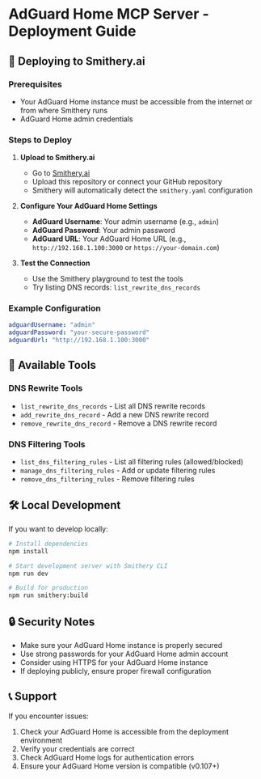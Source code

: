 # AdGuard Home MCP Server - Deployment Guide

## 🚀 Deploying to Smithery.ai

### Prerequisites

- Your AdGuard Home instance must be accessible from the internet or from where Smithery runs
- AdGuard Home admin credentials

### Steps to Deploy

1. **Upload to Smithery.ai**

   - Go to [Smithery.ai](https://smithery.ai)
   - Upload this repository or connect your GitHub repository
   - Smithery will automatically detect the `smithery.yaml` configuration

2. **Configure Your AdGuard Home Settings**

   - **AdGuard Username**: Your admin username (e.g., `admin`)
   - **AdGuard Password**: Your admin password
   - **AdGuard URL**: Your AdGuard Home URL (e.g., `http://192.168.1.100:3000` or `https://your-domain.com`)

3. **Test the Connection**
   - Use the Smithery playground to test the tools
   - Try listing DNS records: `list_rewrite_dns_records`

### Example Configuration

```yaml
adguardUsername: "admin"
adguardPassword: "your-secure-password"
adguardUrl: "http://192.168.1.100:3000"
```

## 🔧 Available Tools

### DNS Rewrite Tools

- `list_rewrite_dns_records` - List all DNS rewrite records
- `add_rewrite_dns_record` - Add a new DNS rewrite record
- `remove_rewrite_dns_record` - Remove a DNS rewrite record

### DNS Filtering Tools

- `list_dns_filtering_rules` - List all filtering rules (allowed/blocked)
- `manage_dns_filtering_rules` - Add or update filtering rules
- `remove_dns_filtering_rules` - Remove filtering rules

## 🛠️ Local Development

If you want to develop locally:

```bash
# Install dependencies
npm install

# Start development server with Smithery CLI
npm run dev

# Build for production
npm run smithery:build
```

## 🔒 Security Notes

- Make sure your AdGuard Home instance is properly secured
- Use strong passwords for your AdGuard Home admin account
- Consider using HTTPS for your AdGuard Home instance
- If deploying publicly, ensure proper firewall configuration

## 📞 Support

If you encounter issues:

1. Check your AdGuard Home is accessible from the deployment environment
2. Verify your credentials are correct
3. Check AdGuard Home logs for authentication errors
4. Ensure your AdGuard Home version is compatible (v0.107+)
